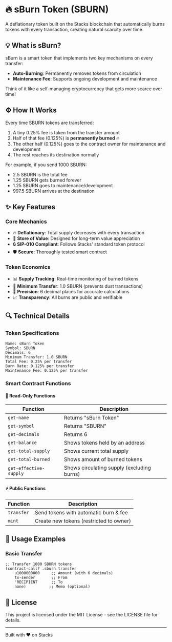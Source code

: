 # 🔥 sBurn Token (SBURN)

A deflationary token built on the Stacks blockchain that automatically burns tokens with every transaction, creating natural scarcity over time.

## 💡 What is sBurn?

sBurn is a smart token that implements two key mechanisms on every transfer:
- **Auto-Burning**: Permanently removes tokens from circulation
- **Maintenance Fee**: Supports ongoing development and maintenance

Think of it like a self-managing cryptocurrency that gets more scarce over time!

## ⚙️ How It Works

Every time SBURN tokens are transferred:
1. A tiny 0.25% fee is taken from the transfer amount
2. Half of that fee (0.125%) is **permanently burned** 🔥
3. The other half (0.125%) goes to the contract owner for maintenance and development
4. The rest reaches its destination normally

For example, if you send 1000 SBURN:
- 2.5 SBURN is the total fee
- 1.25 SBURN gets burned forever
- 1.25 SBURN goes to maintenance/development
- 997.5 SBURN arrives at the destination

## ✨ Key Features

### Core Mechanics
- 🔥 **Deflationary**: Total supply decreases with every transaction
- 💎 **Store of Value**: Designed for long-term value appreciation
- 🔒 **SIP-010 Compliant**: Follows Stacks' standard token protocol
- 🛡️ **Secure**: Thoroughly tested smart contract

### Token Economics
- 📊 **Supply Tracking**: Real-time monitoring of burned tokens
- 💫 **Minimum Transfer**: 1.0 SBURN (prevents dust transactions)
- 🎯 **Precision**: 6 decimal places for accurate calculations
- 📈 **Transparency**: All burns are public and verifiable

## 🔍 Technical Details

### Token Specifications
```
Name: sBurn Token
Symbol: SBURN
Decimals: 6
Minimum Transfer: 1.0 SBURN
Total Fee: 0.25% per transfer
Burn Rate: 0.125% per transfer
Maintenance Fee: 0.125% per transfer
```

### Smart Contract Functions

#### 📖 Read-Only Functions
| Function | Description |
|----------|-------------|
| `get-name` | Returns "sBurn Token" |
| `get-symbol` | Returns "SBURN" |
| `get-decimals` | Returns 6 |
| `get-balance` | Shows tokens held by an address |
| `get-total-supply` | Shows current total supply |
| `get-total-burned` | Shows amount of burned tokens |
| `get-effective-supply` | Shows circulating supply (excluding burns) |

#### ⚡ Public Functions
| Function | Description |
|----------|-------------|
| `transfer` | Send tokens with automatic burn & fee |
| `mint` | Create new tokens (restricted to owner) |


## 📝 Usage Examples

### Basic Transfer
```clarity
;; Transfer 1000 SBURN tokens
(contract-call? .sburn transfer 
    u1000000000     ;; Amount (with 6 decimals)
    tx-sender       ;; From
    'RECIPIENT      ;; To
    none)          ;; Memo (optional)
```



## 📄 License

This project is licensed under the MIT License - see the LICENSE file for details.

---
Built with ❤️ on Stacks
